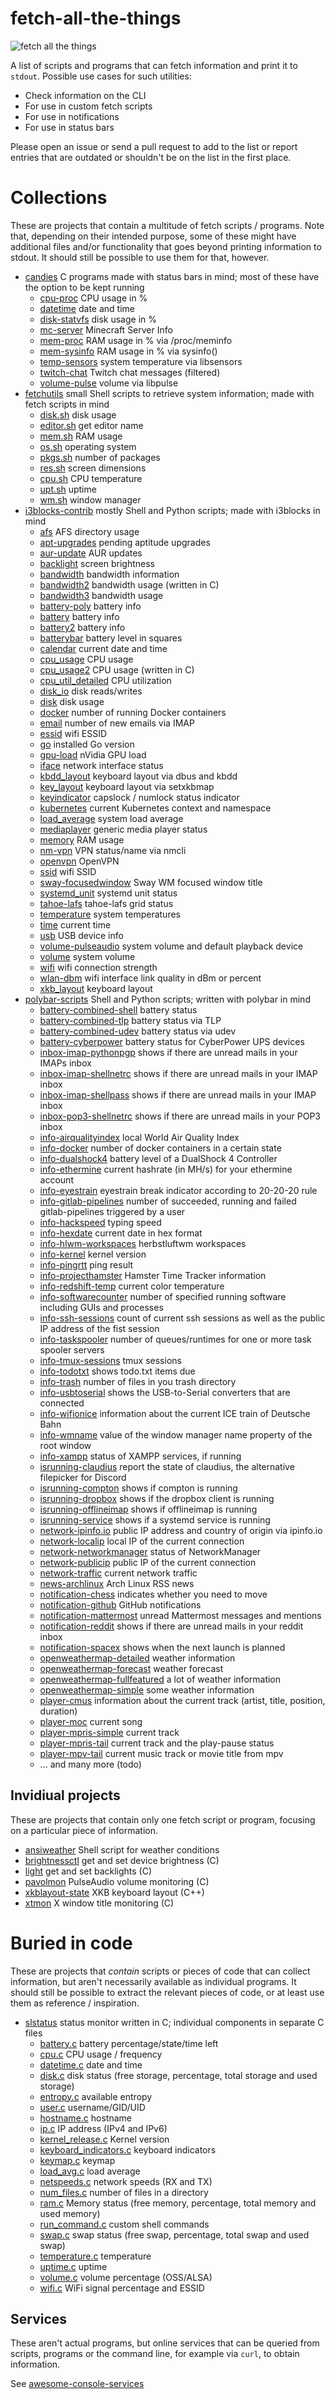 # fetch-all-the-things 

![fetch all the things](fetch-all-the-things.png)

A list of scripts and programs that can fetch information and print it to `stdout`. Possible use cases for such utilities:

- Check information on the CLI
- For use in custom fetch scripts
- For use in notifications
- For use in status bars

Please open an issue or send a pull request to add to the list or report entries that are outdated or shouldn't be on the list in the first place.

# Collections

These are projects that contain a multitude of fetch scripts / programs. Note that, depending on their intended purpose, some of these might have additional files and/or functionality that goes beyond printing information to stdout. It should still be possible to use them for that, however.

- [candies](https://github.com/domsson/candies) C programs made with status bars in mind; most of these have the option to be kept running
  - [cpu-proc](https://github.com/domsson/candies/tree/master/cpu-proc) CPU usage in %
  - [datetime](https://github.com/domsson/candies/tree/master/datetime) date and time
  - [disk-statvfs](https://github.com/domsson/candies/tree/master/disk-statvfs) disk usage in %
  - [mc-server](https://github.com/domsson/candies/tree/master/mc-server) Minecraft Server Info
  - [mem-proc](https://github.com/domsson/candies/tree/master/mem-proc) RAM usage in % via /proc/meminfo
  - [mem-sysinfo](https://github.com/domsson/candies/tree/master/mem-sysinfo) RAM usage in % via sysinfo()
  - [temp-sensors](https://github.com/domsson/candies/tree/master/temp-sensors) system temperature via libsensors
  - [twitch-chat](https://github.com/domsson/candies/tree/master/twitch-chat) Twitch chat messages (filtered)
  - [volume-pulse](https://github.com/domsson/candies/tree/master/volume-pulse) volume via libpulse
- [fetchutils](https://github.com/lptstr/fetchutils) small Shell scripts to retrieve system information; made with fetch scripts in mind
  - [disk.sh](https://github.com/lptstr/fetchutils/blob/master/src/disk.sh) disk usage
  - [editor.sh](https://github.com/lptstr/fetchutils/blob/master/src/editor.sh) get editor name
  - [mem.sh](https://github.com/lptstr/fetchutils/blob/master/src/mem.sh) RAM usage
  - [os.sh](https://github.com/lptstr/fetchutils/blob/master/src/os.sh) operating system
  - [pkgs.sh](https://github.com/lptstr/fetchutils/blob/master/src/pkgs.sh) number of packages
  - [res.sh](https://github.com/lptstr/fetchutils/blob/master/src/res.sh) screen dimensions
  - [cpu.sh](https://github.com/lptstr/fetchutils/blob/master/src/temp.sh) CPU temperature
  - [upt.sh](https://github.com/lptstr/fetchutils/blob/master/src/upt.sh) uptime
  - [wm.sh](https://github.com/lptstr/fetchutils/blob/master/src/wm.sh) window manager
- [i3blocks-contrib](https://github.com/vivien/i3blocks-contrib) mostly Shell and Python scripts; made with i3blocks in mind
  - [afs](https://github.com/vivien/i3blocks-contrib/tree/master/afs) AFS directory usage
  - [apt-upgrades](https://github.com/vivien/i3blocks-contrib/tree/master/apt-upgrades) pending aptitude upgrades
  - [aur-update](https://github.com/vivien/i3blocks-contrib/tree/master/arch-update) AUR updates
  - [backlight](https://github.com/vivien/i3blocks-contrib/tree/master/backlight) screen brightness
  - [bandwidth](https://github.com/vivien/i3blocks-contrib/tree/master/bandwidth) bandwidth information
  - [bandwidth2](https://github.com/vivien/i3blocks-contrib/tree/master/bandwidth2) bandwidth usage (written in C)
  - [bandwidth3](https://github.com/vivien/i3blocks-contrib/tree/master/bandwidth3) bandwidth usage
  - [battery-poly](https://github.com/vivien/i3blocks-contrib/tree/master/battery-poly) battery info
  - [battery](https://github.com/vivien/i3blocks-contrib/tree/master/battery) battery info
  - [battery2](https://github.com/vivien/i3blocks-contrib/tree/master/battery2) battery info
  - [batterybar](https://github.com/vivien/i3blocks-contrib/tree/master/batterybar) battery level in squares
  - [calendar](https://github.com/vivien/i3blocks-contrib/tree/master/calendar) current date and time
  - [cpu\_usage](https://github.com/vivien/i3blocks-contrib/tree/master/cpu_usage) CPU usage
  - [cpu\_usage2](https://github.com/vivien/i3blocks-contrib/tree/master/cpu_usage2) CPU usage (written in C)
  - [cpu\_util\_detailed](https://github.com/vivien/i3blocks-contrib/tree/master/cpu_util_detailed) CPU utilization
  - [disk\_io](https://github.com/vivien/i3blocks-contrib/tree/master/disk-io) disk reads/writes
  - [disk](https://github.com/vivien/i3blocks-contrib/tree/master/disk) disk usage
  - [docker](https://github.com/vivien/i3blocks-contrib/tree/master/docker) number of running Docker containers
  - [email](https://github.com/vivien/i3blocks-contrib/tree/master/email) number of new emails via IMAP
  - [essid](https://github.com/vivien/i3blocks-contrib/tree/master/essid) wifi ESSID
  - [go](https://github.com/vivien/i3blocks-contrib/tree/master/go) installed Go version
  - [gpu-load](https://github.com/vivien/i3blocks-contrib/tree/master/gpu-load) nVidia GPU load
  - [iface](https://github.com/vivien/i3blocks-contrib/tree/master/iface) network interface status
  - [kbdd\_layout](https://github.com/vivien/i3blocks-contrib/tree/master/kbdd_layout) keyboard layout via dbus and kbdd
  - [key\_layout](https://github.com/vivien/i3blocks-contrib/tree/master/key_layout) keyboard layout via setxkbmap
  - [keyindicator](https://github.com/vivien/i3blocks-contrib/tree/master/keyindicator) capslock / numlock status indicator
  - [kubernetes](https://github.com/vivien/i3blocks-contrib/tree/master/kubernetes) current Kubernetes context and namespace
  - [load\_average](https://github.com/vivien/i3blocks-contrib/tree/master/load_average) system load average
  - [mediaplayer](https://github.com/vivien/i3blocks-contrib/tree/master/mediaplayer) generic media player status
  - [memory](https://github.com/vivien/i3blocks-contrib/tree/master/memory) RAM usage
  - [nm-vpn](https://github.com/vivien/i3blocks-contrib/tree/master/nm-vpn) VPN status/name via nmcli
  - [openvpn](https://github.com/vivien/i3blocks-contrib/tree/master/openvpn) OpenVPN
  - [ssid](https://github.com/vivien/i3blocks-contrib/tree/master/ssid) wifi SSID
  - [sway-focusedwindow](https://github.com/vivien/i3blocks-contrib/tree/master/sway-focusedwindow) Sway WM focused window title
  - [systemd\_unit](https://github.com/vivien/i3blocks-contrib/tree/master/systemd_unit) systemd unit status
  - [tahoe-lafs](https://github.com/vivien/i3blocks-contrib/tree/master/tahoe-lafs) tahoe-lafs grid status
  - [temperature](https://github.com/vivien/i3blocks-contrib/tree/master/temperature) system temperatures
  - [time](https://github.com/vivien/i3blocks-contrib/tree/master/time) current time
  - [usb](https://github.com/vivien/i3blocks-contrib/tree/master/usb) USB device info
  - [volume-pulseaudio](https://github.com/vivien/i3blocks-contrib/tree/master/volume-pulseaudio) system volume and default playback device
  - [volume](https://github.com/vivien/i3blocks-contrib/tree/master/volume) system volume
  - [wifi](https://github.com/vivien/i3blocks-contrib/tree/master/wifi) wifi connection strength
  - [wlan-dbm](https://github.com/vivien/i3blocks-contrib/tree/master/wlan-dbm) wifi interface link quality in dBm or percent
  - [xkb\_layout](https://github.com/vivien/i3blocks-contrib/tree/master/xkb_layout) keyboard layout
- [polybar-scripts](https://github.com/polybar/polybar-scripts) Shell and Python scripts; written with polybar in mind
  - [battery-combined-shell](https://github.com/polybar/polybar-scripts/tree/master/polybar-scripts/battery-combined-shell) battery status
  - [battery-combined-tlp](https://github.com/polybar/polybar-scripts/tree/master/polybar-scripts/battery-combined-tlp) battery status via TLP
  - [battery-combined-udev](https://github.com/polybar/polybar-scripts/tree/master/polybar-scripts/battery-combined-udev) battery status via udev
  - [battery-cyberpower](https://github.com/polybar/polybar-scripts/tree/master/polybar-scripts/battery-cyberpower) battery status for CyberPower UPS devices
  - [inbox-imap-pythonpgp](https://github.com/polybar/polybar-scripts/tree/master/polybar-scripts/inbox-imap-pythongpg) shows if there are unread mails in your IMAPs inbox
  - [inbox-imap-shellnetrc](https://github.com/polybar/polybar-scripts/tree/master/polybar-scripts/inbox-imap-shellnetrc) shows if there are unread mails in your IMAP inbox
  - [inbox-imap-shellpass](https://github.com/polybar/polybar-scripts/tree/master/polybar-scripts/inbox-imap-shellpass) shows if there are unread mails in your IMAP inbox
  - [inbox-pop3-shellnetrc](https://github.com/polybar/polybar-scripts/tree/master/polybar-scripts/inbox-pop3-shellnetrc) shows if there are unread mails in your POP3 inbox
  - [info-airqualityindex](https://github.com/polybar/polybar-scripts/tree/master/polybar-scripts/info-airqualityindex) local World Air Quality Index
  - [info-docker](https://github.com/polybar/polybar-scripts/tree/master/polybar-scripts/info-docker) number of docker containers in a certain state
  - [info-dualshock4](https://github.com/polybar/polybar-scripts/tree/master/polybar-scripts/info-dualshock4) battery level of a DualShock 4 Controller
  - [info-ethermine](https://github.com/polybar/polybar-scripts/tree/master/polybar-scripts/info-ethermine) current hashrate (in MH/s) for your ethermine account
  - [info-eyestrain](https://github.com/polybar/polybar-scripts/tree/master/polybar-scripts/info-eyestrain) eyestrain break indicator according to 20-20-20 rule
  - [info-gitlab-pipelines](https://github.com/polybar/polybar-scripts/tree/master/polybar-scripts/info-gitlab-pipelines) number of succeeded, running and failed gitlab-pipelines triggered by a user
  - [info-hackspeed](https://github.com/polybar/polybar-scripts/tree/master/polybar-scripts/info-hackspeed) typing speed
  - [info-hexdate](https://github.com/polybar/polybar-scripts/tree/master/polybar-scripts/info-hexdate) current date in hex format
  - [info-hlwm-workspaces](https://github.com/polybar/polybar-scripts/tree/master/polybar-scripts/info-hlwm-workspaces) herbstluftwm workspaces
  - [info-kernel](https://github.com/polybar/polybar-scripts/tree/master/polybar-scripts/info-kernel) kernel version
  - [info-pingrtt](https://github.com/polybar/polybar-scripts/tree/master/polybar-scripts/info-pingrtt) ping result
  - [info-projecthamster](https://github.com/polybar/polybar-scripts/tree/master/polybar-scripts/info-projecthamster) Hamster Time Tracker information
  - [info-redshift-temp](https://github.com/polybar/polybar-scripts/tree/master/polybar-scripts/info-redshift-temp) current color temperature
  - [info-softwarecounter](https://github.com/polybar/polybar-scripts/tree/master/polybar-scripts/info-softwarecounter) number of specified running software including GUIs and processes
  - [info-ssh-sessions](https://github.com/polybar/polybar-scripts/tree/master/polybar-scripts/info-ssh-sessions) count of current ssh sessions as well as the public IP address of the fist session
  - [info-taskspooler](https://github.com/polybar/polybar-scripts/tree/master/polybar-scripts/info-taskspooler) number of queues/runtimes for one or more task spooler servers
  - [info-tmux-sessions](https://github.com/polybar/polybar-scripts/tree/master/polybar-scripts/info-tmux-sessions) tmux sessions
  - [info-todotxt](https://github.com/polybar/polybar-scripts/tree/master/polybar-scripts/info-todotxt) shows todo.txt items due
  - [info-trash](https://github.com/polybar/polybar-scripts/tree/master/polybar-scripts/info-trash) number of files in you trash directory
  - [info-usbtoserial](https://github.com/polybar/polybar-scripts/tree/master/polybar-scripts/info-usbtoserial) shows the USB-to-Serial converters that are connected
  - [info-wifionice](https://github.com/polybar/polybar-scripts/tree/master/polybar-scripts/info-wifionice) information about the current ICE train of Deutsche Bahn
  - [info-wmname](https://github.com/polybar/polybar-scripts/tree/master/polybar-scripts/info-wmname) value of the window manager name property of the root window
  - [info-xampp](https://github.com/polybar/polybar-scripts/tree/master/polybar-scripts/info-xampp) status of XAMPP services, if running
  - [isrunning-claudius](https://github.com/polybar/polybar-scripts/tree/master/polybar-scripts/isrunning-claudius) report the state of claudius, the alternative filepicker for Discord
  - [isrunning-compton](https://github.com/polybar/polybar-scripts/tree/master/polybar-scripts/isrunning-compton) shows if compton is running
  - [isrunning-dropbox](https://github.com/polybar/polybar-scripts/tree/master/polybar-scripts/isrunning-dropbox) shows if the dropbox client is running
  - [isrunning-offlineimap](https://github.com/polybar/polybar-scripts/tree/master/polybar-scripts/isrunning-offlineimap) shows if offlineimap is running
  - [isrunning-service](https://github.com/polybar/polybar-scripts/tree/master/polybar-scripts/isrunning-service) shows if a systemd service is running
  - [network-ipinfo.io](https://github.com/polybar/polybar-scripts/tree/master/polybar-scripts/network-ipinfo.io) public IP address and country of origin via ipinfo.io
  - [network-localip](https://github.com/polybar/polybar-scripts/tree/master/polybar-scripts/network-localip) local IP of the current connection
  - [network-networkmanager](https://github.com/polybar/polybar-scripts/tree/master/polybar-scripts/network-networkmanager) status of NetworkManager
  - [network-publicip](https://github.com/polybar/polybar-scripts/tree/master/polybar-scripts/network-publicip) public IP of the current connection
  - [network-traffic](https://github.com/polybar/polybar-scripts/tree/master/polybar-scripts/network-traffic) current network traffic
  - [news-archlinux](https://github.com/polybar/polybar-scripts/tree/master/polybar-scripts/news-archlinux) Arch Linux RSS news
  - [notification-chess](https://github.com/polybar/polybar-scripts/tree/master/polybar-scripts/notification-chess) indicates whether you need to move
  - [notification-github](https://github.com/polybar/polybar-scripts/tree/master/polybar-scripts/notification-github) GitHub notifications
  - [notification-mattermost](https://github.com/polybar/polybar-scripts/tree/master/polybar-scripts/notification-mattermost) unread Mattermost messages and mentions
  - [notification-reddit](https://github.com/polybar/polybar-scripts/tree/master/polybar-scripts/notification-reddit) shows if there are unread mails in your reddit inbox
  - [notification-spacex](https://github.com/polybar/polybar-scripts/tree/master/polybar-scripts/notification-spacex) shows when the next launch is planned
  - [openweathermap-detailed](https://github.com/polybar/polybar-scripts/tree/master/polybar-scripts/openweathermap-detailed) weather information
  - [openweathermap-forecast](https://github.com/polybar/polybar-scripts/tree/master/polybar-scripts/openweathermap-forecast) weather forecast
  - [openweathermap-fullfeatured](https://github.com/polybar/polybar-scripts/tree/master/polybar-scripts/openweathermap-fullfeatured) a lot of weather information
  - [openweathermap-simple](https://github.com/polybar/polybar-scripts/tree/master/polybar-scripts/openweathermap-simple) some weather information
  - [player-cmus](https://github.com/polybar/polybar-scripts/tree/master/polybar-scripts/player-cmus) information about the current track (artist, title, position, duration)
  - [player-moc](https://github.com/polybar/polybar-scripts/tree/master/polybar-scripts/player-moc) current song
  - [player-mpris-simple](https://github.com/polybar/polybar-scripts/tree/master/polybar-scripts/player-mpris-simple) current track
  - [player-mpris-tail](https://github.com/polybar/polybar-scripts/tree/master/polybar-scripts/player-mpris-tail) current track and the play-pause status
  - [player-mpv-tail](https://github.com/polybar/polybar-scripts/tree/master/polybar-scripts/player-mpv-tail) current music track or movie title from mpv
  - ... and many more (todo)

## Invidiual projects

These are projects that contain only one fetch script or program, focusing on a particular piece of information.

- [ansiweather](https://github.com/fcambus/ansiweather) Shell script for weather conditions
- [brightnessctl](https://github.com/Hummer12007/brightnessctl) get and set device brightness (C)
- [light](https://github.com/haikarainen/light) get and set backlights (C)
- [pavolmon](https://github.com/everard/pavolmon) PulseAudio volume monitoring (C)
- [xkblayout-state](https://github.com/nonpop/xkblayout-state) XKB keyboard layout (C++)
- [xtmon](https://github.com/vimist/xtmon) X window title monitoring (C)

# Buried in code

These are projects that _contain_ scripts or pieces of code that can collect information, but aren't necessarily available as individual programs. It should still be possible to extract the relevant pieces of code, or at least use them as reference / inspiration.

- [slstatus](https://github.com/drkhsh/slstatus) status monitor written in C; individual components in separate C files
  - [battery.c](https://github.com/drkhsh/slstatus/blob/master/components/battery.c) battery percentage/state/time left
  - [cpu.c](https://github.com/drkhsh/slstatus/blob/master/components/cpu.c) CPU usage / frequency
  - [datetime.c](https://github.com/drkhsh/slstatus/blob/master/components/datetime.c) date and time
  - [disk.c](https://github.com/drkhsh/slstatus/blob/master/components/disk.c) disk status (free storage, percentage, total storage and used storage)
  - [entropy.c](https://github.com/drkhsh/slstatus/blob/master/components/entropy.c) available entropy
  - [user.c](https://github.com/drkhsh/slstatus/blob/master/components/user.c) username/GID/UID
  - [hostname.c](https://github.com/drkhsh/slstatus/blob/master/components/hostname.c) hostname
  - [ip.c](https://github.com/drkhsh/slstatus/blob/master/components/ip.c) IP address (IPv4 and IPv6)
  - [kernel\_release.c](https://github.com/drkhsh/slstatus/blob/master/components/kernel_release.c) Kernel version
  - [keyboard\_indicators.c](https://github.com/drkhsh/slstatus/blob/master/components/keyboard_indicators.c) keyboard indicators
  - [keymap.c](https://github.com/drkhsh/slstatus/blob/master/components/keymap.c) keymap
  - [load\_avg.c](https://github.com/drkhsh/slstatus/blob/master/components/load_avg.c) load average
  - [netspeeds.c](https://github.com/drkhsh/slstatus/blob/master/components/netspeeds.c) network speeds (RX and TX)
  - [num\_files.c](https://github.com/drkhsh/slstatus/blob/master/components/num_files.c) number of files in a directory
  - [ram.c](https://github.com/drkhsh/slstatus/blob/master/components/ram.c) Memory status (free memory, percentage, total memory and used memory)
  - [run\_command.c](https://github.com/drkhsh/slstatus/blob/master/components/run_command.c) custom shell commands
  - [swap.c](https://github.com/drkhsh/slstatus/blob/master/components/swap.c) swap status (free swap, percentage, total swap and used swap)
  - [temperature.c](https://github.com/drkhsh/slstatus/blob/master/components/temperature.c) temperature
  - [uptime.c](https://github.com/drkhsh/slstatus/blob/master/components/uptime.c) uptime
  - [volume.c](https://github.com/drkhsh/slstatus/blob/master/components/volume.c) volume percentage (OSS/ALSA)
  - [wifi.c](https://github.com/drkhsh/slstatus/blob/master/components/wifi.c) WiFi signal percentage and ESSID

## Services

These aren't actual programs, but online services that can be queried from scripts, programs or the command line, for example via `curl`, to obtain information.

See [awesome-console-services](https://github.com/chubin/awesome-console-services)
